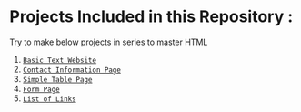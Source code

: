 <h1>Projects Included in this Repository :</h1>
<p>Try to make below projects in series to master HTML</p>
<ol>
  <li>
    <code><a href="https://github.com/lakshayhasija13/100_HTML_Projects/tree/2e2572345b24fac93a0814f5138de7910cd25db9/Basic%20Text%20Website%3A" taregt="_blank">Basic Text Website</a></code>
  </li>
  <li>
    <code><a href="https://github.com/lakshayhasija13/100_HTML_Projects/tree/9f3fd450eca6f5c4ec3c28729af19f2c1a52ce85/Contact%20Information%20Page">Contact Information Page</a></code>
  </li>
  <li>
    <code><a href="https://github.com/lakshayhasija13/100_HTML_Projects/tree/5d58a8a2f9ee4f272393af60dba1d2305770e299/Simple%20Table%20Page">Simple Table Page</a></code>
  </li>
  <li>
    <code><a href="https://github.com/lakshayhasija13/100_HTML_Projects/tree/5e571c4bd160d8e56bfa6324980a8c7e073b0c6b/Form%20Page">Form Page</a></code>
  </li>
  <li>
    <code><a href="https://github.com/lakshayhasija13/100_HTML_Projects/tree/56402de2c57e55354cc7b142b84c90aef35b4a31/List%20of%20Links">List of Links</a></code>
  </li>
</ol>
